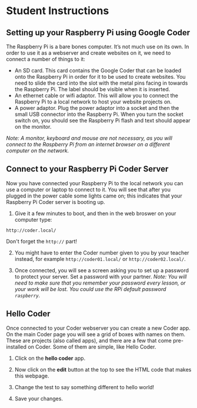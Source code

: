 # Student Instructions

## Setting up your Raspberry Pi using Google Coder

The Raspberry Pi is a bare bones computer. It’s not much use on its own. In order to use it as a webserver and create websites on it, we need to connect a number of things to it:

- An SD card. This card contains the Google Coder that can be loaded onto the Raspberry Pi in order for it to be used to create websites. You need to slide the card into the slot with the metal pins facing in towards the Raspberry Pi. The label should be visible when it is inserted.
- An ethernet cable or wifi adaptor. This will allow you to connect the Raspberry Pi to a local network to host your website projects on.
- A power adaptor. Plug the power adaptor into a socket and then the small USB connector into the Raspberry Pi. When you turn the socket switch on, you should see the Raspberry Pi flash and text should appear on the monitor.

*Note: A monitor, keyboard and mouse are not necessary, as you will connect to the Raspberry Pi from an internet browser on a different computer on the network.*

## Connect to your Raspberry Pi Coder Server

Now you have connected your Raspberry Pi to the local network you can use a computer or laptop to connect to it. You will see that after you plugged in the power cable some lights came on; this indicates that your Raspberry Pi Coder server is booting up. 

1. Give it a few minutes to boot, and then in the web broswer on your computer type:

  ```
  http://coder.local/
  ```
  Don't forget the `http://` part!

2. You might have to enter the Coder number given to you by your teacher instead, for example `http://coder01.local/` or `http://coder02.local/`. 

3. Once connected, you will see a screen asking you to set up a password to protect your server. Set a password with your partner. *Note: You will need to make sure that you remember your password every lesson, or your work will be lost. You could use the RPi default password `raspberry`.*

## Hello Coder

Once connected to your Coder webserver you can create a new Coder app. On the main Coder page you will see a grid of boxes with names on them. These are projects (also called apps), and there are a few that come pre-installed on Coder. Some of them are simple, like Hello Coder. 

1. Click on the **hello coder** app.

2. Now click on the **edit** button at the top to see the HTML code that makes this webpage.

3. Change the test to say something different to hello world!

4. Save your changes.
